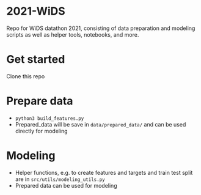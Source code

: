 # 2021-WiDS

Repo for WiDS datathon 2021, consisting of data preparation and modeling scripts as well as helper tools, notebooks, and more.

# Get started
Clone this repo

# Prepare data
- `python3 build_features.py`
- Prepared_data will be save in `data/prepared_data/` and can be used directly for modeling

# Modeling
- Helper functions, e.g. to create features and targets and train test split are in `src/utils/modeling_utils.py` 
- Prepared data can be used for modeling
